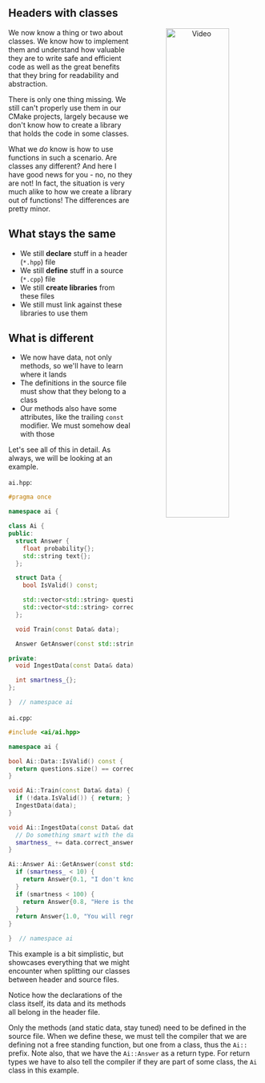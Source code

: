 Headers with classes
---

<p align="center">
  <a href="https://youtu.be/blah"><img src="https://img.youtube.com/vi/blah/maxresdefault.jpg" alt="Video" align="right" width=50%></a>
</p>

We now know a thing or two about classes. We know how to implement them and understand how valuable they are to write safe and efficient code as well as the great benefits that they bring for readability and abstraction.

There is only one thing missing. We still can't properly use them in our CMake projects, largely because we don't know how to create a library that holds the code in some classes.

What we _do_ know is how to use functions in such a scenario. Are classes any different? And here I have good news for you - no, no they are not! In fact, the situation is very much alike to how we create a library out of functions! The differences are pretty minor.

## What stays the same
- We still **declare** stuff in a header (`*.hpp`) file
- We still **define** stuff in a source (`*.cpp`) file
- We still **create libraries** from these files
- We still must link against these libraries to use them

## What is different
- We now have data, not only methods, so we'll have to learn where it lands
- The definitions in the source file must show that they belong to a class
- Our methods also have some attributes, like the trailing `const` modifier. We must somehow deal with those

Let's see all of this in detail. As always, we will be looking at an example.

`ai.hpp`:
```cpp
#pragma once

namespace ai {

class Ai {
public:
  struct Answer {
    float probability{};
    std::string text{};
  };

  struct Data {
    bool IsValid() const;

    std::vector<std::string> questions{};
    std::vector<std::string> correct_answers{};
  };

  void Train(const Data& data);

  Answer GetAnswer(const std::string& question) const;

private:
  void IngestData(const Data& data);

  int smartness_{};
};

}  // namespace ai
```

`ai.cpp`:
```cpp
#include <ai/ai.hpp>

namespace ai {

bool Ai::Data::IsValid() const {
  return questions.size() == correct_answers.size();
}

void Ai::Train(const Data& data) {
  if (!data.IsValid()) { return; }
  IngestData(data);
}

void Ai::IngestData(const Data& data) {
  // Do something smart with the data.
  smartness_ += data.correct_answers.size();
}

Ai::Answer Ai::GetAnswer(const std::string& question) const {
  if (smartness_ < 10) {
    return Answer{0.1, "I don't know"};
  }
  if (smartness < 100) {
    return Answer{0.8, "Here is the answer!"};
  }
  return Answer{1.0, "You will regret this questions..."};
}

}  // namespace ai
```

This example is a bit simplistic, but showcases everything that we might encounter when splitting our classes between header and source files.

Notice how the declarations of the class itself, its data and its methods all belong in the header file.

Only the methods (and static data, stay tuned) need to be defined in the source file. When we define these, we must tell the compiler that we are defining not a free standing function, but one from a class, thus the `Ai::` prefix. Note also, that we have the `Ai::Answer` as a return type. For return types we have to also tell the compiler if they are part of some class, the `Ai` class in this example.

